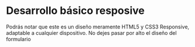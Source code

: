 <h1>Desarrollo básico resposive</h1>
<p>Podrás notar que este es un diseño meramente HTML5 y CSS3 Responsive, adaptable a cualquier dispositivo. No dejes pasar por alto el diseño del formulario</p>
